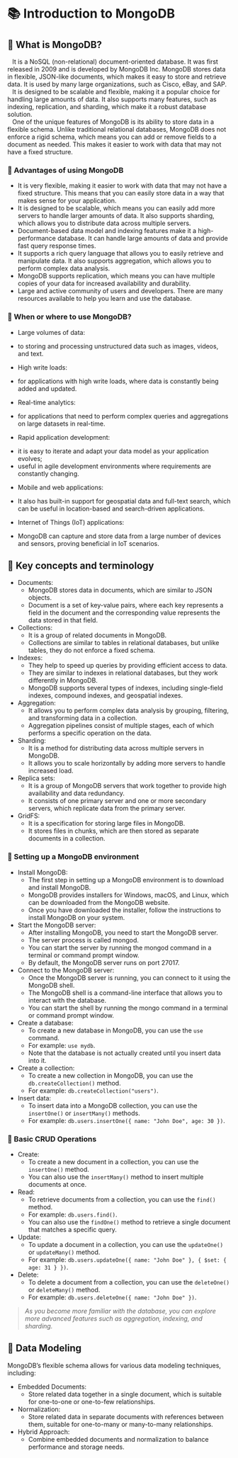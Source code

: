 # 📚 Introduction to MongoDB

## <a name="basics"></a>📖 What is MongoDB?
&ensp; It is a NoSQL (non-relational) document-oriented database. It was first released in 2009 and is developed by MongoDB Inc. MongoDB stores data in flexible, JSON-like documents, which makes it easy to store and retrieve data. It is used by many large organizations, such as Cisco, eBay, and SAP.\
&ensp; It is designed to be scalable and flexible, making it a popular choice for handling large amounts of data. It also supports many features, such as indexing, replication, and sharding, which make it a robust database solution.\
&ensp; One of the unique features of MongoDB is its ability to store data in a flexible schema. Unlike traditional relational databases, MongoDB does not enforce a rigid schema, which means you can add or remove fields to a document as needed. This makes it easier to work with data that may not have a fixed structure.

### 📖 Advantages of using MongoDB
+ It is very flexible, making it easier to work with data that may not have a fixed structure. This means that you can easily store data in a way that makes sense for your application.
+ It is designed to be scalable, which means you can easily add more servers to handle larger amounts of data. It also supports sharding, which allows you to distribute data across multiple servers.
+ Document-based data model and indexing features make it a high-performance database. It can handle large amounts of data and provide fast query response times.
+ It supports a rich query language that allows you to easily retrieve and manipulate data. It also supports aggregation, which allows you to perform complex data analysis.
+ MongoDB supports replication, which means you can have multiple copies of your data for increased availability and durability.
+ Large and active community of users and developers. There are many resources available to help you learn and use the database.

### 📖 When or where to use MongoDB?
+ Large volumes of data: 
* to storing and processing unstructured data such as images, videos, and text.
+ High write loads: 
* for applications with high write loads, where data is constantly being added and updated.
+ Real-time analytics: 
* for applications that need to perform complex queries and aggregations on large datasets in real-time.
+ Rapid application development: 
* it is easy to iterate and adapt your data model as your application evolves;
* useful in agile development environments where requirements are constantly changing.
+ Mobile and web applications: 
* It also has built-in support for geospatial data and full-text search, which can be useful in location-based and search-driven applications.
+ Internet of Things (IoT) applications: 
* MongoDB can capture and store data from a large number of devices and sensors, proving beneficial in IoT scenarios.

## <a name="terminology"></a>📖 Key concepts and terminology
+ Documents: 
  * MongoDB stores data in documents, which are similar to JSON objects. 
  * Document is a set of key-value pairs, where each key represents a field in the document and the corresponding value represents the data stored in that field.
+ Collections: 
  * It is a group of related documents in MongoDB. 
  * Collections are similar to tables in relational databases, but unlike tables, they do not enforce a fixed schema.
+ Indexes: 
  * They help to speed up queries by providing efficient access to data.
  * They are similar to indexes in relational databases, but they work differently in MongoDB. 
  * MongoDB supports several types of indexes, including single-field indexes, compound indexes, and geospatial indexes.
+ Aggregation: 
  * It allows you to perform complex data analysis by grouping, filtering, and transforming data in a collection. 
  * Aggregation pipelines consist of multiple stages, each of which performs a specific operation on the data.
+ Sharding: 
  * It is a method for distributing data across multiple servers in MongoDB. 
  * It allows you to scale horizontally by adding more servers to handle increased load.
+ Replica sets: 
  * It is a group of MongoDB servers that work together to provide high availability and data redundancy. 
  * It consists of one primary server and one or more secondary servers, which replicate data from the primary server.
+ GridFS: 
  * It is a specification for storing large files in MongoDB. 
  * It stores files in chunks, which are then stored as separate documents in a collection.

### 📖 Setting up a MongoDB environment
+ Install MongoDB: 
  * The first step in setting up a MongoDB environment is to download and install MongoDB. 
  * MongoDB provides installers for Windows, macOS, and Linux, which can be downloaded from the MongoDB website. 
  * Once you have downloaded the installer, follow the instructions to install MongoDB on your system.
+ Start the MongoDB server: 
  * After installing MongoDB, you need to start the MongoDB server. 
  * The server process is called mongod. 
  * You can start the server by running the mongod command in a terminal or command prompt window. 
  * By default, the MongoDB server runs on port 27017.
+ Connect to the MongoDB server: 
  * Once the MongoDB server is running, you can connect to it using the MongoDB shell. 
  * The MongoDB shell is a command-line interface that allows you to interact with the database. 
  * You can start the shell by running the mongo command in a terminal or command prompt window.
+ Create a database: 
  * To create a new database in MongoDB, you can use the ``use`` command. 
  * For example: ``use mydb``.
  * Note that the database is not actually created until you insert data into it.
+ Create a collection: 
  * To create a new collection in MongoDB, you can use the ``db.createCollection()`` method. 
  * For example: ``db.createCollection("users")``.
+ Insert data: 
  * To insert data into a MongoDB collection, you can use the ``insertOne()`` or ``insertMany()`` methods. 
  * For example: ``db.users.insertOne({ name: "John Doe", age: 30 })``.

### 📖 Basic CRUD Operations
+ Create: 
  * To create a new document in a collection, you can use the ``insertOne()`` method.
  * You can also use the ``insertMany()`` method to insert multiple documents at once.
+ Read: 
  * To retrieve documents from a collection, you can use the ``find()`` method. 
  * For example: ``db.users.find()``.
  * You can also use the ``findOne()`` method to retrieve a single document that matches a specific query.
+ Update: 
  * To update a document in a collection, you can use the ``updateOne()`` or ``updateMany()`` method. 
  * For example: ``db.users.updateOne({ name: "John Doe" }, { $set: { age: 31 } })``.
+ Delete: 
  * To delete a document from a collection, you can use the ``deleteOne()`` or ``deleteMany()`` method.
  * For example: ``db.users.deleteOne({ name: "John Doe" })``.

> _As you become more familiar with the database, you can explore more advanced features such as aggregation, indexing, and sharding._

## <a name="modeling"></a>📖 Data Modeling
MongoDB’s flexible schema allows for various data modeling techniques, including:
+ Embedded Documents: 
  * Store related data together in a single document, which is suitable for one-to-one or one-to-few relationships.
+ Normalization: 
  * Store related data in separate documents with references between them, suitable for one-to-many or many-to-many relationships.
+ Hybrid Approach: 
  * Combine embedded documents and normalization to balance performance and storage needs.
